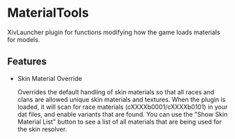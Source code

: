 # MaterialTools

XivLauncher plugin for functions modifying how the game loads materials for models.

## Features

* Skin Material Override 
  
  Overrides the default handling of skin materials so that all races and clans are allowed unique skin materials and textures. When the plugin is loaded, it will scan for race materials (cXXXXb0001/cXXXXb0101) in your dat files, and enable variants that are found. You can use the "Show Skin Material List" button to see a list of all materials that are being used for the skin resolver.